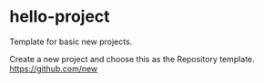 # hello-project
Template for basic new projects.

Create a new project and choose this as the Repository template.
https://github.com/new

